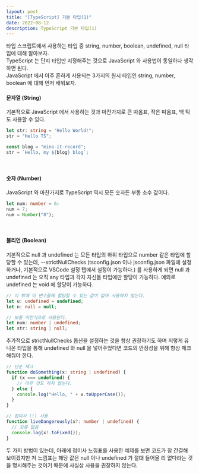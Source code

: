 ```yaml
---
layout: post
title: "[TypeScript] 기본 타입(1)"
date: 2022-08-12
description: TypeScript 기본 타입(1)
---
```


타입 스크립트에서 사용하는 타입 중 string, number, boolean, undefined, null 타입에 대해 알아보자.
<br>
TypeScript 는 단지 타입만 지정해주는 것으로 JavaScript 와 사용법이 동일하다 생각하면 된다.
<br>
JavaScript 에서 아주 흔하게 사용되는 3가지의 원시 타입인 string, number, boolean 에 대해 먼저 배워보자.
<br>

#### 문자열 (String)

기본적으로 JavaScript 에서 사용하는 것과 마잔가지로 큰 따옴표, 작은 따옴표, 백 틱도 사용할 수 있다.

```typescript
let str: string = "Hello World!";
str = "Hello TS";

const blog = "mine-it-record";
str = `Hello, my ${blog} blog`;
```

<br>

#### 숫자 (Number)

JavaScript 와 마찬가지로 TypeScript 역시 모든 숫자든 부동 소수 값이다.

```typescript
let num: number = 6;
num = 7;
num = Number("8");
```

<br>

#### 불리언 (Boolean)

기본적으로 null 과 undefined 는 모든 타입의 하위 타입으로 number 같은 타입에 할당할 수 있는데, --strictNullChecks (tsconfig.json 이나 jsconfig.json 파일에 설정하거나, 기본적으로 VSCode 설정 탭에서 설정이 가능하다.) 를 사용하게 되면 null 과 undefined 는 오직 any 타입과 각자 자신들 타입에만 할당이 가능하다. 예외로 undefined 는 void 에 할당이 가능하다.

```typescript
// 이 밖에 이 변수들에 할당할 수 있는 값이 없어 사용하지 않는다.
let u: undefined = undefined;
let n: null = null;

// 보통 이런식으로 사용된다.
let num: number | undefined;
let str: string | null;
```

추가적으로 strictNullChecks 옵션을 설정하는 것을 항상 권장하기도 하며 저렇게 유니온 타입을 통해 undefined 와 null 을 넣어주었다면 코드의 안정성을 위해 항상 체크해줘야 한다.

```typescript
// 단순 체크
function doSomething(x: string | undefined) {
  if (x === undefined) {
    // 아무 것도 하지 않는다.
  } else {
    console.log("Hello, " + x.toUpperCase());
  }
}

// 접미사 (!) 사용
function liveDangerously(x?: number | undefined) {
  // 오류 없음
  console.log(x!.toFixed());
}
```

두 가지 방법이 있는데, 아래에 접미사 느낌표를 사용한 예제를 보면 코드가 참 간결해 보이겠지만 저 느낌표는 해당 값은 null 이나 undefined 가 절대 들어올 리 없다라는 것을 명시해주는 것이기 때문에 사실상 사용을 권장하지 않는다.